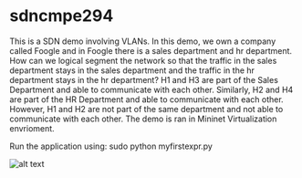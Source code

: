 # sdncmpe294

This is a SDN demo involving VLANs. In this demo, we own a company called Foogle and in Foogle there is a sales department and hr department. How can we logical segment the network so that the traffic in the sales department stays in the sales department and the traffic in the hr department stays in the hr department? H1 and H3 are part of the Sales Department and able to communicate with each other. Similarly, H2 and H4 are part of the HR Department and able to communicate with each other. However, H1 and H2 are not part of the same department and not able to communicate with each other. The demo is ran in Mininet Virtualization envrioment. 

Run the application using: 
sudo python myfirstexpr.py


![alt text](https://github.com/lzhang100/sdncmpe294/blob/master/cmpe294sdnslides%20(2).jpg)

